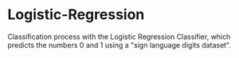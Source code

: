 # Logistic-Regression
Classification process with the Logistic Regression Classifier, which predicts the numbers 0 and 1 using a "sign language digits dataset".
